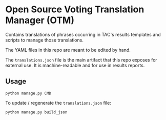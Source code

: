 # Open Source Voting Translation Manager (OTM)

Contains translations of phrases occurring in TAC's results templates
and scripts to manage those translations.

The YAML files in this repo are meant to be edited by hand.

The `translations.json` file is the main artifact that this repo
exposes for external use.  It is machine-readable and for use in
results reports.


## Usage

```
python manage.py CMD
```

To update / regenerate the `translations.json` file:

```
python manage.py build_json
```
